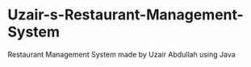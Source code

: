 # Uzair-s-Restaurant-Management-System
Restaurant Management System made by Uzair Abdullah using Java
